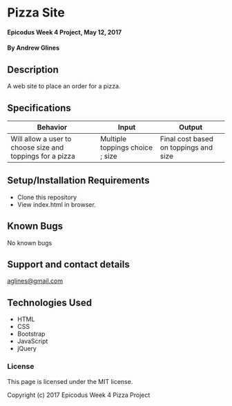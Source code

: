 # Pizza Site

#### Epicodus Week 4 Project, May 12, 2017

#### By Andrew Glines

## Description

A web site to place an order for a pizza.

## Specifications

|  Behavior | Input  | Output  |
|---|---|---|
| Will allow a user to choose size and toppings for a pizza  | Multiple toppings choice ; size  |  Final cost based on toppings and size | 


## Setup/Installation Requirements

* Clone this repository
* View index.html in browser.

## Known Bugs

No known bugs

## Support and contact details

aglines@gmail.com

## Technologies Used

* HTML
* CSS
* Bootstrap
* JavaScript
* jQuery


### License

This page is licensed under the MIT license.

Copyright (c) 2017 Epicodus Week 4 Pizza Project
